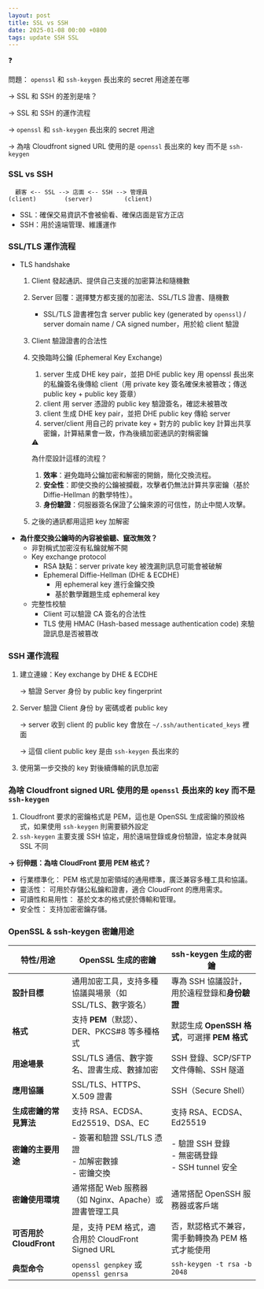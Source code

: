 ```yaml
---
layout: post
title: SSL vs SSH
date: 2025-01-08 00:00 +0800
tags: update SSH SSL
---
```


<aside>
❓

問題： `openssl` 和 `ssh-keygen` 長出來的 secret 用途差在哪

→ SSL 和 SSH 的差別是啥？

→ SSL 和 SSH 的運作流程

→ `openssl` 和 `ssh-keygen` 長出來的 secret 用途

→ 為啥 Cloudfront signed URL 使用的是 `openssl` 長出來的 key 而不是 `ssh-keygen`

</aside>

### SSL vs SSH

```
  顧客 <-- SSL --> 店面 <-- SSH --> 管理員
(client)        (server)         (client)
```

- SSL：確保交易資訊不會被偷看、確保店面是官方正店
- SSH：用於遠端管理、維護運作

### SSL/TLS 運作流程

- TLS handshake
    1. Client 發起通訊、提供自己支援的加密算法和隨機數
    2. Server 回覆：選擇雙方都支援的加密法、SSL/TLS 證書、隨機數
        - SSL/TLS 證書裡包含 server public key (generated by `openssl`) / server domain name / CA signed number，用於給 client 驗證
    3. Client 驗證證書的合法性
    4. 交換臨時公鑰 (Ephemeral Key Exchange)
        1. server 生成 DHE key pair，並把 DHE public key 用 openssl 長出來的私鑰簽名後傳給 client（用 private key 簽名確保未被篡改；傳送 public key + public key 簽章）
        2. client 用 server 憑證的 public key 驗證簽名，確認未被篡改
        3. client 生成 DHE key pair，並把 DHE public key 傳給 server
        4. server/client 用自己的 private key + 對方的 public key 計算出共享密鑰，計算結果會一致，作為後續加密通訊的對稱密鑰
        
        <aside>
        ⚠️
        
        為什麼設計這樣的流程？
        
        1. **效率**：避免臨時公鑰加密和解密的開銷，簡化交換流程。
        2. **安全性**：即使交換的公鑰被攔截，攻擊者仍無法計算共享密鑰（基於 Diffie-Hellman 的數學特性）。
        3. **身份驗證**：伺服器簽名保證了公鑰來源的可信性，防止中間人攻擊。
        </aside>
        
    5. 之後的通訊都用這把 key 加解密
- **為什麼交換公鑰時的內容被偷聽、竄改無效？**
    - 非對稱式加密沒有私鑰就解不開
    - Key exchange protocol
        - RSA 缺點：server private key 被洩漏則訊息可能會被破解
        - Ephemeral Diffie-Hellman (DHE & ECDHE)
            - 用 ephemeral key 進行金鑰交換
            - 基於數學難題生成 ephemeral key
    - 完整性校驗
        - Client 可以驗證 CA 簽名的合法性
        - TLS 使用 HMAC (Hash-based message authentication code) 來驗證訊息是否被篡改

### SSH 運作流程

1. 建立連線：Key exchange by DHE & ECDHE
    
    → 驗證 Server 身份 by public key fingerprint
    
2. Server 驗證 Client 身份 by 密碼或者 public key
    
    → server 收到 client 的 public key 會放在 `~/.ssh/authenticated_keys` 裡面
    
    → 這個 client public key 是由 `ssh-keygen` 長出來的
    
3. 使用第一步交換的 key 對後續傳輸的訊息加密

### 為啥 Cloudfront signed URL 使用的是 `openssl` 長出來的 key 而不是 `ssh-keygen`

1. Cloudfront 要求的密鑰格式是 PEM，這也是 OpenSSL 生成密鑰的預設格式，如果使用 `ssh-keygen` 則需要額外設定
2. `ssh-keygen` 主要支援 SSH 協定，用於遠端登錄或身份驗證，協定本身就與 SSL 不同

**→ 衍伸題：為啥 CloudFront 要用 PEM 格式？**

- 行業標準化： PEM 格式是加密領域的通用標準，廣泛兼容多種工具和協議。
- 靈活性： 可用於存儲公私鑰和證書，適合 CloudFront 的應用需求。
- 可讀性和易用性： 基於文本的格式便於傳輸和管理。
- 安全性： 支持加密密鑰存儲。

### OpenSSL & ssh-keygen 密鑰用途

| **特性/用途** | **OpenSSL 生成的密鑰** | **ssh-keygen 生成的密鑰** |
| --- | --- | --- |
| **設計目標** | 通用加密工具，支持多種協議與場景（如 SSL/TLS、數字簽名） | 專為 SSH 協議設計，用於遠程登錄和**身份驗證** |
| **格式** | 支持 **PEM**（默認）、DER、PKCS#8 等多種格式 | 默認生成 **OpenSSH 格式**，可選擇 **PEM 格式** |
| **用途場景** | SSL/TLS 通信、數字簽名、證書生成、數據加密 | SSH 登錄、SCP/SFTP 文件傳輸、SSH 隧道 |
| **應用協議** | SSL/TLS、HTTPS、X.509 證書 | SSH（Secure Shell） |
| **生成密鑰的常見算法** | 支持 RSA、ECDSA、Ed25519、DSA、EC | 支持 RSA、ECDSA、Ed25519 |
| **密鑰的主要用途** | - 簽署和驗證 SSL/TLS 憑證<br/>- 加解密數據<br/>- 密鑰交換 | - 驗證 SSH 登錄<br/>- 無密碼登錄<br/>- SSH tunnel 安全 |
| **密鑰使用環境** | 通常搭配 Web 服務器（如 Nginx、Apache）或證書管理工具 | 通常搭配 OpenSSH 服務器或客戶端 |
| **可否用於 CloudFront** | 是，支持 PEM 格式，適合用於 CloudFront Signed URL | 否，默認格式不兼容，需手動轉換為 PEM 格式才能使用 |
| **典型命令** | `openssl genpkey` 或 `openssl genrsa` | `ssh-keygen -t rsa -b 2048` |
